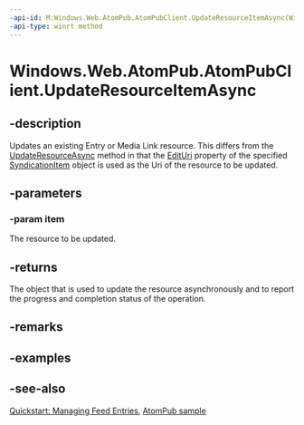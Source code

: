 ```yaml
---
-api-id: M:Windows.Web.AtomPub.AtomPubClient.UpdateResourceItemAsync(Windows.Web.Syndication.SyndicationItem)
-api-type: winrt method
---
```


<!-- Method syntax
public Windows.Foundation.IAsyncActionWithProgress<Windows.Web.Syndication.TransferProgress> UpdateResourceItemAsync(Windows.Web.Syndication.SyndicationItem item)
-->

# Windows.Web.AtomPub.AtomPubClient.UpdateResourceItemAsync

## -description
Updates an existing Entry or Media Link resource. This differs from the [UpdateResourceAsync](atompubclient_updateresourceasync_241802746.md) method in that the [EditUri](../windows.web.syndication/syndicationitem_edituri.md) property of the specified [SyndicationItem](../windows.web.syndication/syndicationitem.md) object is used as the Uri of the resource to be updated.

## -parameters
### -param item
The resource to be updated.

## -returns
The object that is used to update the resource asynchronously and to report the progress and completion status of the operation.

## -remarks

## -examples

## -see-also
[Quickstart: Managing Feed Entries](https://docs.microsoft.com/previous-versions/windows/apps/hh700368(v=win.10)), [AtomPub sample](https://github.com/microsoftarchive/msdn-code-gallery-microsoft/tree/master/Official%20Windows%20Platform%20Sample/Windows%208.1%20Store%20app%20samples/%5BC%23%5D-Windows%208.1%20Store%20app%20samples/AtomPub%20sample/C%23)
